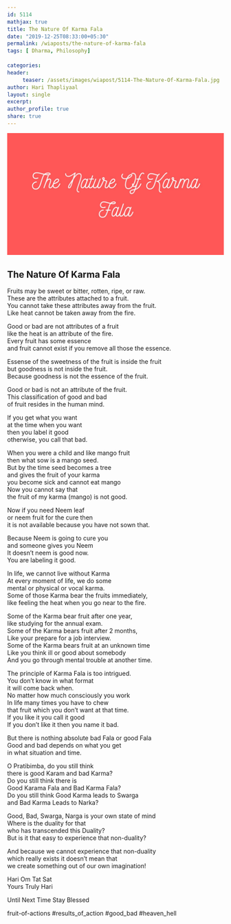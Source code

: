 ```yaml
--- 
id: 5114
mathjax: true  
title: The Nature Of Karma Fala
date: "2019-12-25T08:33:00+05:30"
permalink: /wiaposts/the-nature-of-karma-fala
tags: [ Dharma, Philosophy]    

categories: 
header:
     teaser: /assets/images/wiapost/5114-The-Nature-Of-Karma-Fala.jpg
author: Hari Thapliyaal 
layout: single
excerpt:  
author_profile: true 
share: true 
---
```


![The Nature Of Karma Fala](/assets/images/wiapost/5114-The-Nature-Of-Karma-Fala.jpg)      
   
## The Nature Of Karma Fala   
    
Fruits may be sweet or bitter, rotten, ripe, or raw.     
These are the attributes attached to a fruit.     
You cannot take these attributes away from the fruit.     
Like heat cannot be taken away from the fire.    
    
Good or bad are not attributes of a fruit     
like the heat is an attribute of the fire.     
Every fruit has some essence     
and fruit cannot exist if you remove all those the essence.    
    
Essense of the sweetness of the fruit is inside the fruit     
but goodness is not inside the fruit.     
Because goodness is not the essence of the fruit.    
    
Good or bad is not an attribute of the fruit.     
This classification of good and bad     
of fruit resides in the human mind.    
    
If you get what you want     
at the time when you want     
then you label it good     
otherwise, you call that bad.    
    
When you were a child and like mango fruit     
then what sow is a mango seed.     
But by the time seed becomes a tree     
and gives the fruit of your karma     
you become sick and cannot eat mango     
Now you cannot say that     
the fruit of my karma (mango) is not good.    
    
Now if you need Neem leaf     
or neem fruit for the cure then     
it is not available because you have not sown that.    
    
Because Neem is going to cure you     
and someone gives you Neem     
It doesn’t neem is good now.     
You are labeling it good.    
    
In life, we cannot live without Karma     
At every moment of life, we do some     
mental or physical or vocal karma.     
Some of those Karma bear the fruits immediately,     
like feeling the heat when you go near to the fire.    
    
Some of the Karma bear fruit after one year,     
like studying for the annual exam.     
Some of the Karma bears fruit after 2 months,     
Like your prepare for a job interview.     
Some of the Karma bears fruit at an unknown time     
Like you think ill or good about somebody     
And you go through mental trouble at another time.    
    
The principle of Karma Fala is too intrigued.     
You don’t know in what format     
it will come back when.     
No matter how much consciously you work     
In life many times you have to chew     
that fruit which you don’t want at that time.     
If you like it you call it good     
If you don’t like it then you name it bad.    
    
But there is nothing absolute bad Fala or good Fala     
Good and bad depends on what you get     
in what situation and time.    
    
O Pratibimba, do you still think     
there is good Karam and bad Karma?     
Do you still think there is     
Good Karama Fala and Bad Karma Fala?     
Do you still think Good Karma leads to Swarga     
and Bad Karma Leads to Narka?    
    
Good, Bad, Swarga, Narga is your own state of mind     
Where is the duality for that     
who has transcended this Duality?     
But is it that easy to experience that non-duality?    
    
And because we cannot experience that non-duality     
which really exists it doesn’t mean that     
we create something out of our own imagination!    
    
Hari Om Tat Sat     
Yours Truly Hari    
    
Until Next Time Stay Blessed    
    
fruit-of-actions #results_of_action #good_bad #heaven_hell    
